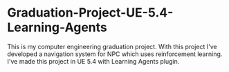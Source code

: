 # Graduation-Project-UE-5.4-Learning-Agents
This is my computer engineering graduation project. With this project I've developed a navigation system  for NPC which uses reinforcement learning. I've made this project in UE 5.4 with Learning Agents plugin.
